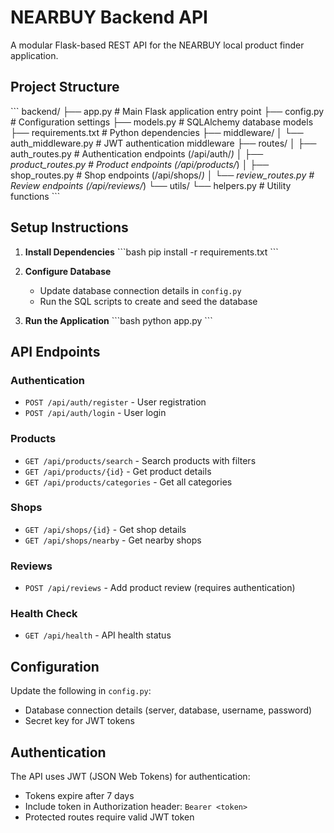 # NEARBUY Backend API

A modular Flask-based REST API for the NEARBUY local product finder application.

## Project Structure

\`\`\`
backend/
├── app.py                          # Main Flask application entry point
├── config.py                       # Configuration settings
├── models.py                       # SQLAlchemy database models
├── requirements.txt                # Python dependencies
├── middleware/
│   └── auth_middleware.py          # JWT authentication middleware
├── routes/
│   ├── auth_routes.py              # Authentication endpoints (/api/auth/*)
│   ├── product_routes.py           # Product endpoints (/api/products/*)
│   ├── shop_routes.py              # Shop endpoints (/api/shops/*)
│   └── review_routes.py            # Review endpoints (/api/reviews/*)
└── utils/
    └── helpers.py                  # Utility functions
\`\`\`

## Setup Instructions

1. **Install Dependencies**
   \`\`\`bash
   pip install -r requirements.txt
   \`\`\`

2. **Configure Database**
   - Update database connection details in `config.py`
   - Run the SQL scripts to create and seed the database

3. **Run the Application**
   \`\`\`bash
   python app.py
   \`\`\`

## API Endpoints

### Authentication
- `POST /api/auth/register` - User registration
- `POST /api/auth/login` - User login

### Products
- `GET /api/products/search` - Search products with filters
- `GET /api/products/{id}` - Get product details
- `GET /api/products/categories` - Get all categories

### Shops
- `GET /api/shops/{id}` - Get shop details
- `GET /api/shops/nearby` - Get nearby shops

### Reviews
- `POST /api/reviews` - Add product review (requires authentication)

### Health Check
- `GET /api/health` - API health status

## Configuration

Update the following in `config.py`:
- Database connection details (server, database, username, password)
- Secret key for JWT tokens

## Authentication

The API uses JWT (JSON Web Tokens) for authentication:
- Tokens expire after 7 days
- Include token in Authorization header: `Bearer <token>`
- Protected routes require valid JWT token
